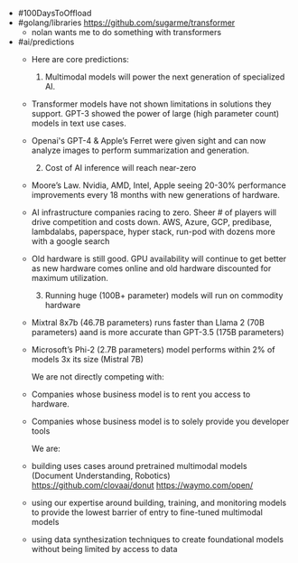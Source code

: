 - #100DaysToOffload
- #golang/libraries https://github.com/sugarme/transformer
	- nolan wants me to do something with transformers
- #ai/predictions
	- Here are core predictions:
	  
	  1. Multimodal models will power the next generation of specialized AI.
	- Transformer models have not shown limitations in solutions they support. GPT-3 showed the power of large (high parameter count) models in text use cases.
	- Openai's GPT-4 & Apple’s Ferret were given sight and can now analyze images to perform summarization and generation.
	  
	  2. Cost of AI inference will reach near-zero
	- Moore’s Law. Nvidia, AMD, Intel, Apple seeing 20-30% performance improvements every 18 months with new generations of hardware.
	- AI infrastructure companies racing to zero. Sheer # of players will drive competition and costs down. AWS, Azure, GCP, predibase, lambdalabs, paperspace, hyper stack, run-pod with dozens more with a google search
	- Old hardware is still good. GPU availability will continue to get better as new hardware comes online and old hardware discounted for maximum utilization.
	  
	  3. Running huge (100B+ parameter) models will run on commodity hardware
	- Mixtral 8x7b (46.7B parameters) runs faster than Llama 2 (70B parameters) aand is more accurate than GPT-3.5 (175B parameters)
	- Microsoft’s Phi-2 (2.7B parameters) model performs within 2% of models 3x its size (Mistral 7B)
	  
	  We are not directly competing with:
	- Companies whose business model is to rent you access to hardware.
	- Companies whose business model is to solely provide you developer tools
	  
	  We are:
	- building uses cases around pretrained multimodal models (Document Understanding, Robotics)
	  https://github.com/clovaai/donut
	  https://waymo.com/open/
	- using our expertise around building, training, and monitoring models to provide the lowest barrier of entry to fine-tuned multimodal models
	- using data synthesization techniques to create foundational models without being limited by access to data
